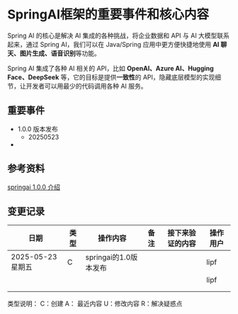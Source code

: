 # SpringAI框架的重要事件和核心内容



Spring AI 的核心是解决 AI 集成的各种挑战，将企业数据和 API  与 AI 大模型联系起来，通过 Spring AI，我们可以在 Java/Spring 应用中更方便快捷地使用 **AI 聊天、图片生成、语音识别**等功能。

Spring AI 集成了各种 AI 相关的 API，比如 **OpenAI、Azure AI、Hugging Face、DeepSeek** 等，它的目标是提供**一致性**的 API，隐藏底层模型的实现细节，让开发者可以用最少的代码调用各种 AI 服务。





## 重要事件

* 1.0.0  版本发布
  * 20250523
* 





## 参考资料

[springai 1.0.0 介绍](https://mp.weixin.qq.com/s?__biz=MjM5NzMyMjUwMg==&mid=2247501753&idx=1&sn=99fe5adc7dcea14a11b73e8b64d95a0b&chksm=a7df5ca9f8aefeb274c7bcef4ce5097d4f93964534ad8adc47cb2fff9dacda535d62f674ba5b&scene=126&sessionid=1747980203#rd) 





## 变更记录

| 日期              | 类型 | 操作内容              | 备注 | 接下来验证的内容 | 操作用户 |
| ----------------- | ---- | --------------------- | ---- | ---------------- | -------- |
| 2025-05-23 星期五 | C    | springai的1.0版本发布 |      |                  | lipf     |
|                   |      |                       |      |                  | lipf     |
|                   |      |                       |      |                  |          |
|                   |      |                       |      |                  |          |

类型说明： C：创建    A： 最近内容    U：修改内容     R：解决疑惑点